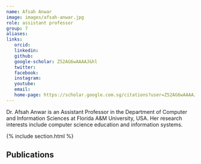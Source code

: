 ```yaml
---
name: Afsah Anwar
image: images/afsah-anwar.jpg
role: assistant professor
group: 7
aliases:
links:
   orcid: 
   linkedin: 
   github: 
   google-scholar: Z52AG6wAAAAJ&hl
   twitter: 
   facebook: 
   instagram: 
   youtube: 
   email: 
   home-page: https://scholar.google.com.sg/citations?user=Z52AG6wAAAAJ&hl=en
---
```


Dr. Afsah Anwar is an Assistant Professor in the Department of Computer and Information Sciences at Florida A&M University, USA. Her research interests include computer science education and information systems.

{% include section.html %}
## Publications
